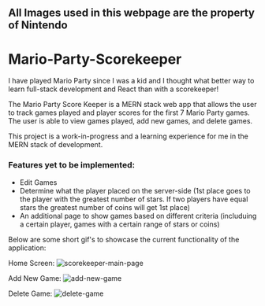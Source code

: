 ## All Images used in this webpage are the property of Nintendo
# Mario-Party-Scorekeeper

I have played Mario Party since I was a kid and I thought what better way to learn full-stack development and React than with a scorekeeper! 

The Mario Party Score Keeper is a MERN stack web app that allows the user to track games played and player scores for the first 7 Mario Party games. 
The user is able to view games played, add new games, and delete games.

This project is a work-in-progress and a learning experience for me in the MERN stack of development. 

### Features yet to be implemented: 
- Edit Games
- Determine what the player placed on the server-side (1st place goes to the player with the greatest number of stars. If two players have equal stars the greatest number of coins will get 1st place)
- An additional page to show games based on different criteria (includuing a certain player, games with a certain range of stars or coins)

Below are some short gif's to showcase the current functionality of the application:

Home Screen: 
![scorekeeper-main-page](https://user-images.githubusercontent.com/26418249/106404119-a4f10000-63ff-11eb-8484-8237569b3a4d.gif)

Add New Game:
![add-new-game](https://user-images.githubusercontent.com/26418249/106404383-9a833600-6400-11eb-96ed-a23daffab214.gif)

Delete Game: 
![delete-game](https://user-images.githubusercontent.com/26418249/106404229-26e12900-6400-11eb-8d8a-c467c5431c72.gif)
